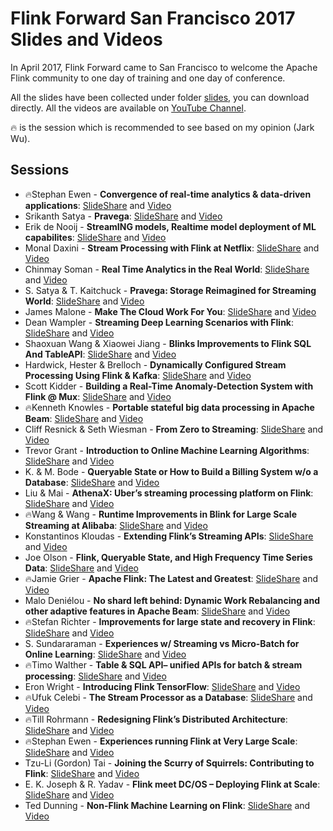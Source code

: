 # Flink Forward San Francisco 2017 Slides and Videos

In April 2017, Flink Forward came to San Francisco to welcome the Apache Flink community to one day of training and one day of conference.

All the slides have been collected under folder [slides](https://github.com/flink-china/flink-forward-sf-2017/tree/master/slides), you can download directly.
All the videos are available on [YouTube Channel](https://www.youtube.com/playlist?list=PLDX4T_cnKjD2UC6wJr_wRbIvtlMtkc-n2). 

🔥 is the session which is recommended to see based on my opinion (Jark Wu).

## Sessions

- 🔥Stephan Ewen - **Convergence of real-time analytics & data-driven applications**: [SlideShare](https://www.slideshare.net/FlinkForward/flink-forward-sf-2017-stephan-ewen-convergence-of-realtime-analytics-and-datadriven-applications) and [Video](https://www.youtube.com/watch?v=i6RY9GFdlg4&index=1&list=PLDX4T_cnKjD2UC6wJr_wRbIvtlMtkc-n2)
- Srikanth Satya - **Pravega**: [SlideShare](https://www.slideshare.net/FlinkForward/flink-forward-sf-2017-srikanth-satya-tom-kaitchuck-pravega-storage-reimagined-for-streaming-world) and [Video](https://www.youtube.com/watch?v=K19TUdwzCgk&index=2&list=PLDX4T_cnKjD2UC6wJr_wRbIvtlMtkc-n2)
- Erik de Nooij - **StreamING models, Realtime model deployment of ML capabilites**: [SlideShare](https://www.slideshare.net/FlinkForward/flink-forward-sf-2017-erik-de-nooij-streaming-models-how-ing-adds-models-at-runtime-to-catch-fraudsters) and [Video](https://www.youtube.com/watch?v=Do7C4UJyWCM&index=3&list=PLDX4T_cnKjD2UC6wJr_wRbIvtlMtkc-n2)
- Monal Daxini - **Stream Processing with Flink at Netflix**: [SlideShare](https://www.slideshare.net/mdaxini/flink-forward2017netflix-keystonespaas) and [Video](https://www.youtube.com/watch?v=sPB8w-YXX1s&index=4&list=PLDX4T_cnKjD2UC6wJr_wRbIvtlMtkc-n2)
- Chinmay Soman - **Real Time Analytics in the Real World**: [SlideShare](https://www.slideshare.net/FlinkForward/flink-forward-sf-2017-chinmay-soman-real-time-analytics-in-the-real-world-challenges-and-lessons-at-uber) and [Video](https://www.youtube.com/watch?v=-3OVXCkrm-w&index=5&list=PLDX4T_cnKjD2UC6wJr_wRbIvtlMtkc-n2)
- S. Satya & T. Kaitchuck - **Pravega: Storage Reimagined for Streaming World**: [SlideShare](https://www.slideshare.net/FlinkForward/flink-forward-sf-2017-srikanth-satya-tom-kaitchuck-pravega-storage-reimagined-for-streaming-world) and [Video](https://www.youtube.com/watch?v=s8DvYqO48eo&index=6&list=PLDX4T_cnKjD2UC6wJr_wRbIvtlMtkc-n2)
- James Malone - **Make The Cloud Work For You**: [SlideShare](https://www.slideshare.net/FlinkForward/flink-forward-sf-2017-james-malone-make-the-cloud-work-for-you-75013797) and [Video](https://www.youtube.com/watch?v=9LLxQY02gXQ&index=7&list=PLDX4T_cnKjD2UC6wJr_wRbIvtlMtkc-n2)
- Dean Wampler - **Streaming Deep Learning Scenarios with Flink**: [SlideShare](https://www.slideshare.net/FlinkForward/flink-forward-sf-2017-dean-wampler-streaming-deep-learning-scenarios-with-flink) and [Video](https://www.youtube.com/watch?v=BzCEYGm1-e4&index=8&list=PLDX4T_cnKjD2UC6wJr_wRbIvtlMtkc-n2)
- Shaoxuan Wang & Xiaowei Jiang - **Blinks Improvements to Flink SQL And TableAPI**: [SlideShare](https://www.slideshare.net/FlinkForward/flink-forward-sf-2017-shaoxuan-wangxiaowei-jiang-blinks-improvements-to-flink-sql-and-tableapi) and [Video](https://www.youtube.com/watch?v=WrO48xCr4pw&index=9&list=PLDX4T_cnKjD2UC6wJr_wRbIvtlMtkc-n2)
- Hardwick, Hester & Brelloch - **Dynamically Configured Stream Processing Using Flink & Kafka**: [SlideShare](https://www.slideshare.net/FlinkForward/flink-forward-sf-2017-david-hardwick-sean-hester-david-brelloch-dynamically-configured-stream-processing-using-flink-kafka) and [Video](https://www.youtube.com/watch?v=_yHds9SvMfE&t=81s&index=10&list=PLDX4T_cnKjD2UC6wJr_wRbIvtlMtkc-n2)
- Scott Kidder - **Building a Real-Time Anomaly-Detection System with Flink @ Mux**: [SlideShare](https://www.slideshare.net/FlinkForward/flink-forward-sf-2017-scott-kidder-building-a-realtime-anomalydetection-system-with-flink-mux) and [Video](https://www.youtube.com/watch?v=rJNH5WhWAj4&index=11&list=PLDX4T_cnKjD2UC6wJr_wRbIvtlMtkc-n2)
- 🔥Kenneth Knowles - **Portable stateful big data processing in Apache Beam**: [SlideShare](https://www.slideshare.net/FlinkForward/flink-forward-sf-2017-kenneth-knowles-back-to-sessions-overview) and [Video](https://www.youtube.com/watch?v=dIV5rMmF4Ls&index=12&list=PLDX4T_cnKjD2UC6wJr_wRbIvtlMtkc-n2)
- Cliff Resnick & Seth Wiesman - **From Zero to Streaming**: [SlideShare](https://www.slideshare.net/FlinkForward/flink-forward-sf-2017-cliff-resnick-seth-wiesman-from-zero-to-streaming-getting-to-production-with-apache-flink) and [Video](https://www.youtube.com/watch?v=mSLesPzWplA&index=13&list=PLDX4T_cnKjD2UC6wJr_wRbIvtlMtkc-n2)
- Trevor Grant - **Introduction to Online Machine Learning Algorithms**: [SlideShare](https://www.slideshare.net/FlinkForward/flink-forward-sf-2017-trevor-grant-introduction-to-online-machine-learning-algorithms) and [Video](https://www.youtube.com/watch?v=h3j1JdtbhOI&index=14&list=PLDX4T_cnKjD2UC6wJr_wRbIvtlMtkc-n2)
- K. & M. Bode - **Queryable State or How to Build a Billing System w/o a Database**:  [SlideShare](https://www.slideshare.net/FlinkForward/flink-forward-sf-2017-konstantin-knauf-maximilian-bode-queryable-state-or-how-to-build-a-billing-system-without-a-database) and [Video](https://www.youtube.com/watch?v=cZbnNzKSBb0&index=15&list=PLDX4T_cnKjD2UC6wJr_wRbIvtlMtkc-n2)
- Liu & Mai - **AthenaX: Uber’s streaming processing platform on Flink**: [SlideShare](https://www.slideshare.net/FlinkForward/flink-forward-sf-2017-bill-liu-haohui-maiathenaxubers-streaming-processing-platform-on-flink) and [Video](https://www.youtube.com/watch?v=VURuT8GbExo&index=16&list=PLDX4T_cnKjD2UC6wJr_wRbIvtlMtkc-n2)
- 🔥Wang & Wang - **Runtime Improvements in Blink for Large Scale Streaming at Alibaba**: [SlideShare](https://www.slideshare.net/FlinkForward/flink-forward-sf-2017-feng-wang-zhijiang-wang-runtime-improvements-in-blink-for-large-scale-streaming-at-alibaba) and [Video](https://www.youtube.com/watch?v=-19fvqcZstI&index=17&list=PLDX4T_cnKjD2UC6wJr_wRbIvtlMtkc-n2)
- Konstantinos Kloudas - **Extending Flink’s Streaming APIs**: [SlideShare](https://www.slideshare.net/FlinkForward/flink-forward-sf-2017-konstantinos-kloudas-extending-flinks-streaming-apis) and [Video](https://www.youtube.com/watch?v=Fte4l1sCzGI&index=18&list=PLDX4T_cnKjD2UC6wJr_wRbIvtlMtkc-n2)
- Joe Olson - **Flink, Queryable State, and High Frequency Time Series Data**: [SlideShare](https://www.slideshare.net/FlinkForward/flink-forward-sf-2017-joe-olson-using-flink-and-queryable-state-to-buffer-high-frequency-time-series-data-75014646) and [Video](https://www.youtube.com/watch?v=8qp8BmnMxVk&index=19&list=PLDX4T_cnKjD2UC6wJr_wRbIvtlMtkc-n2)
- 🔥Jamie Grier - **Apache Flink: The Latest and Greatest**: [SlideShare](https://www.slideshare.net/FlinkForward/flink-forward-sf-2017-jamie-grier-apache-flinkthe-latest-and-greatest) and [Video](https://www.youtube.com/watch?v=IHSMnlWXkZ4&t=747s&index=20&list=PLDX4T_cnKjD2UC6wJr_wRbIvtlMtkc-n2)
- Malo Deniélou - **No shard left behind: Dynamic Work Rebalancing and other adaptive features in Apache Beam**: [SlideShare](https://www.slideshare.net/FlinkForward/flink-forward-sf-2017-malo-denilou-no-shard-left-behind-dynamic-work-rebalancing-and-autoscaling-in-apache-beam) and [Video](https://www.youtube.com/watch?v=4SBKcR8tLyc&index=21&list=PLDX4T_cnKjD2UC6wJr_wRbIvtlMtkc-n2)
- 🔥Stefan Richter - **Improvements for large state and recovery in Flink**: [SlideShare](https://www.slideshare.net/FlinkForward/flink-forward-sf-2017-stefan-richter-improvements-for-large-state-and-recovery-in-flink) and [Video](https://www.youtube.com/watch?v=Tn_uk5EDiv8&index=22&list=PLDX4T_cnKjD2UC6wJr_wRbIvtlMtkc-n2)
- S. Sundararaman - **Experiences w/ Streaming vs Micro-Batch for Online Learning**: [SlideShare](https://www.slideshare.net/FlinkForward/flink-forward-sf-2017-swaminathan-sundararaman-experiences-with-streaming-vs-microbatch-for-online-learning) and [Video](https://www.youtube.com/watch?v=427ga9iYroc&t=474s&index=23&list=PLDX4T_cnKjD2UC6wJr_wRbIvtlMtkc-n2)
- 🔥Timo Walther - **Table & SQL API– unified APIs for batch & stream processing**: [SlideShare](https://www.slideshare.net/FlinkForward/flink-forward-sf-2017-timo-walther-table-sql-api-unified-apis-for-batch-and-stream-processing) and [Video](https://www.youtube.com/watch?v=lwXpVQSlpB8&index=24&list=PLDX4T_cnKjD2UC6wJr_wRbIvtlMtkc-n2)
- Eron Wright - **Introducing Flink TensorFlow**: [SlideShare](https://www.slideshare.net/FlinkForward/flink-forward-sf-2017-eron-wright-introducing-flink-tensorflow) and [Video](https://www.youtube.com/watch?v=Rk8BEH2EHag&t=61s&index=25&list=PLDX4T_cnKjD2UC6wJr_wRbIvtlMtkc-n2)
- 🔥Ufuk Celebi - **The Stream Processor as a Database**: [SlideShare](https://www.slideshare.net/FlinkForward/flink-forward-sf-2017-ufuk-celebi-the-stream-processor-as-a-database-building-online-applications-directly-on-streams) and [Video](https://www.youtube.com/watch?v=XkZQxVHdD7w&index=26&list=PLDX4T_cnKjD2UC6wJr_wRbIvtlMtkc-n2)
- 🔥Till Rohrmann - **Redesigning Flink’s Distributed Architecture**: [SlideShare](https://www.slideshare.net/FlinkForward/flink-forward-sf-2017-till-rohrmann-redesigning-apache-flinks-distributed-architecture-back-to-sessions-overview) and [Video](https://www.youtube.com/watch?v=4B1Dd2qYDGQ&index=27&list=PLDX4T_cnKjD2UC6wJr_wRbIvtlMtkc-n2)
- 🔥Stephan Ewen - **Experiences running Flink at Very Large Scale**: [SlideShare](https://www.slideshare.net/FlinkForward/flink-forward-sf-2017-stephan-ewen-experiences-running-flink-at-very-large-scale) and [Video](https://www.youtube.com/watch?v=Sm5nHu7Mfsk&index=28&list=PLDX4T_cnKjD2UC6wJr_wRbIvtlMtkc-n2)
- Tzu-Li (Gordon) Tai - **Joining the Scurry of Squirrels: Contributing to Flink**: [SlideShare](https://www.slideshare.net/FlinkForward/flink-forward-sf-2017-tzuli-gordon-tai-joining-the-scurry-of-squirrels-contributing-to-apache-flink) and [Video](https://www.youtube.com/watch?v=hcuI1-aTuwU&list=PLDX4T_cnKjD2UC6wJr_wRbIvtlMtkc-n2&index=29)
- E. K. Joseph & R. Yadav - **Flink meet DC/OS – Deploying Flink at Scale**: [SlideShare](https://www.slideshare.net/FlinkForward/flink-forward-sf-2017-elizabeth-k-joseph-ravi-yadavflink-meet-dcos) and [Video](https://www.youtube.com/watch?v=CcQ1Z4TQFQg&index=30&list=PLDX4T_cnKjD2UC6wJr_wRbIvtlMtkc-n2)
- Ted Dunning - **Non-Flink Machine Learning on Flink**: [SlideShare](https://www.slideshare.net/FlinkForward/flink-forward-sf-2017-ted-dunning-nonflink-machine-learning-on-flink) and [Video](https://www.youtube.com/watch?v=fZXQZNKFUVE&list=PLDX4T_cnKjD2UC6wJr_wRbIvtlMtkc-n2&index=31)